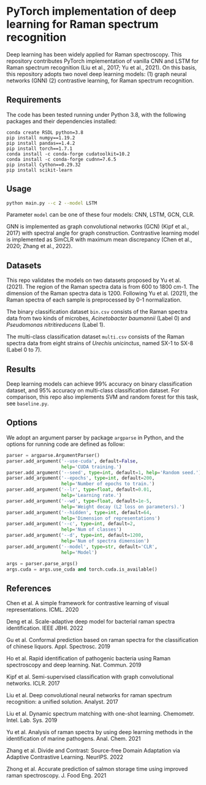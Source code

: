 # PyTorch implementation of deep learning for Raman spectrum recognition

Deep learning has been widely applied for Raman spectroscopy. This repository contributes PyTorch implementation of vanilla CNN and LSTM for Raman spectrum recognition (Liu et al., 2017; Yu et al., 2021). On this basis, this repository adopts two novel deep learning models: (1) graph neural networks (GNN) (2) contrastive learning, for Raman spectrum recognition.

## Requirements

The code has been tested running under Python 3.8, with the following packages and their dependencies installed:

```
conda create RSDL python=3.8
pip install numpy==1.19.2
pip install pandas==1.4.2
pip install torch==1.7.1
conda install -c conda-forge cudatoolkit=10.2  
conda install -c conda-forge cudnn=7.6.5
pip install Cython==0.29.32
pip install scikit-learn
```

## Usage

```bash
python main.py --c 2 --model LSTM
```

Parameter `model` can be one of these four models: CNN, LSTM, GCN, CLR.

GNN is implemented as graph convolutional networks (GCN) (Kipf et al., 2017) with spectral angle for graph construction. Contrastive learning model is implemented as SimCLR with maximum mean discrepancy (Chen et al., 2020; Zhang et al., 2022).

## Datasets

This repo validates the models on two datasets proposed by Yu et al. (2021). The region of the Raman spectra data is from 600 to 1800 cm-1. The dimension of the Raman spectra data is 1200. Following Yu et al. (2021), the Raman spectra of each sample is preprocessed by 0-1 normalization.

The binary classification dataset `bin.csv` consists of the Raman spectra data from two kinds of microbes, *Acinetobacter baumannii* (Label 0) and *Pseudomonas nitritireducens* (Label 1). 

The multi-class classification dataset `multi.csv` consists of the Raman spectra data from eight strains of *Urechis unicinctus*, named SX-1 to SX-8 (Label 0 to 7). 

## Results

Deep learning models can achieve 99% accuracy on binary classification dataset, and 95% accuracy on multi-class classification dataset. For comparison, this repo also implements SVM and random forest for this task, see `baseline.py`.

## Options

We adopt an argument parser by package  `argparse` in Python, and the options for running code are defined as follow:

```python
parser = argparse.ArgumentParser()
parser.add_argument('--use-cuda', default=False,
                    help='CUDA training.')
parser.add_argument('--seed', type=int, default=1, help='Random seed.')
parser.add_argument('--epochs', type=int, default=200,
                    help='Number of epochs to train.')
parser.add_argument('--lr', type=float, default=0.01,
                    help='Learning rate.')
parser.add_argument('--wd', type=float, default=1e-5,
                    help='Weight decay (L2 loss on parameters).')
parser.add_argument('--hidden', type=int, default=64,
                    help='Dimension of representations')
parser.add_argument('--c', type=int, default=2,
                    help='Num of classes')
parser.add_argument('--d', type=int, default=1200,
                    help='Num of spectra dimension')
parser.add_argument('--model', type=str, default='CLR',
                    help='Model')                    

args = parser.parse_args()
args.cuda = args.use_cuda and torch.cuda.is_available()
```

## References

Chen et al. A simple framework for contrastive learning of visual representations. ICML. 2020

Deng et al. Scale-adaptive deep model for bacterial raman spectra identification. IEEE JBHI. 2022

Gu et al. Conformal prediction based on raman spectra for the classification of chinese liquors. Appl. Spectrosc. 2019

Ho et al. Rapid identification of pathogenic bacteria using Raman spectroscopy and deep learning. Nat. Commun. 2019

Kipf et al. Semi-supervised classification with graph convolutional networks. ICLR. 2017

Liu et al. Deep convolutional neural networks for raman spectrum recognition: a unified solution. Analyst. 2017

Liu et al. Dynamic spectrum matching with one-shot learning. Chemometr. Intel. Lab. Sys. 2019

Yu et al. Analysis of raman spectra by using deep learning methods in the identification of marine pathogens. Anal. Chem. 2021

Zhang et al. Divide and Contrast: Source-free Domain Adaptation via Adaptive Contrastive Learning. NeurIPS. 2022

Zhong et al. Accurate prediction of salmon storage time using improved raman spectroscopy. J. Food Eng. 2021